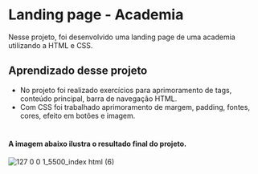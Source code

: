 # Landing page - Academia

Nesse projeto, foi desenvolvido uma landing page de uma academia utilizando a HTML e CSS.
## Aprendizado desse projeto
* No projeto foi realizado exercícios para aprimoramento de tags, conteúdo principal, barra de navegação HTML.
* Com CSS foi trabalhado aprimoramento de margem, padding, fontes, cores, efeito em botões e imagem. 
#
#### A imagem abaixo ilustra o resultado final do projeto.
![127 0 0 1_5500_index html (6)](https://user-images.githubusercontent.com/96561261/159127197-81a0e09f-6d96-4aba-8ec9-983619de455a.png)
